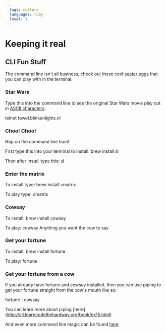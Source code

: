 ```yaml
---
  tags: culture
  languages: ruby
  level: 1
---
```


# Keeping it real

## CLI Fun Stuff

The command line isn't all business, check out these cool [easter eggs](http://gizmodo.com/a-brief-history-of-easter-eggs-in-tech-5900026) that you can play with in the terminal.

### Star Wars
Type this into the command line to see the original Star Wars movie play out in [ASCII characters](http://www.asciitable.com/): 

telnet towel.blinkenlights.nl

### Choo! Choo!

Hop on the command line train! 

First type this into your terminal to install: brew install sl

Then after install type this: sl

### Enter the matrix

To install type: brew install cmatrix

To play type: cmatrix

### Cowsay

To install: brew install cowsay

To play: cowsay Anything you want the cow to say


### Get your fortune

To install: brew install fortune

To play: fortune


### Get your fortune from a cow

If you already have fortune and cowsay installed, then you can use piping to get your fortune straight from the cow's mouth like so:

fortune | cowsay 

You can learn more about piping [here] (http://cli.learncodethehardway.org/book/ex15.html)

And even more command line magic can be found [here](http://www.tecmint.com/20-funny-commands-of-linux-or-linux-is-fun-in-terminal/)

